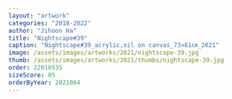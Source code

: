 ```yaml
---
layout: "artwork"
categories: "2018-2022"
author: "Jihoon Ha"
title: "Nightscape#39"
caption: "Nightscape#39_acrylic,oil on canvas_73×61㎝_2021"
image: /assets/images/artworks/2021/nightscape-39.jpg
thumb: /assets/images/artworks/2021/thumbs/nightscape-39.jpg
order: 22010535
sizeScore: 05
orderByYear: 2021064
---
```


